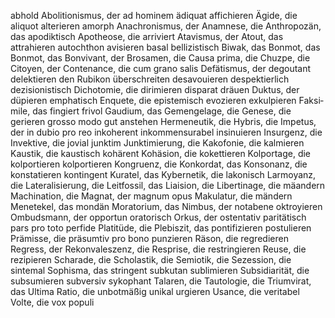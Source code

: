 abhold
Abolitionismus, der
ad hominem
ädiquat
affichieren
Ägide, die
aliquot
alterieren
amorph
Anachronismus, der
Anamnese, die
Anthropozän, das
apodiktisch
Apotheose, die
arriviert
Atavismus, der
Atout, das
attrahieren
autochthon
avisieren
basal
bellizistisch
Biwak, das
Bonmot, das
Bonmot, das
Bonvivant, der
Brosamen, die
Causa prima, die
Chuzpe, die
Citoyen, der
Contenance, die
cum grano salis
Defätismus, der
degoutant
delektieren
den Rubikon überschreiten
desavouieren
despektierlich
dezisionistisch
Dichotomie, die
dirimieren
disparat
dräuen
Duktus, der
düpieren
emphatisch
Enquete, die
epistemisch
evozieren
exkulpieren
Fak­si­mi­le, das
fingiert
frivol
Gaudium, das
Gemengelage, die
Genese, die
gerieren
grosso modo
gut anstehen
Hermeneutik, die
Hybris, die
Impetus, der
in dubio pro reo
inkoherent
inkommensurabel
insinuieren
Insurgenz, die
Invektive, die
jovial
junktim
Junktimierung, die
Kakofonie, die
kalmieren
Kaustik, die
kaustisch
kohärent
Kohäsion, die
kokettieren
Kolportage, die
kolportieren
kolportieren
Kongruenz, die
Konkordat, das
Konsonanz, die
konstatieren
kontingent
Kuratel, das
Kybernetik, die
lakonisch
Lar­mo­yanz, die
Lateralisierung, die
Leit­fos­sil, das
Liaision, die
Libertinage, die
mäandern
Machination, die
Magnat, der
magnum opus
Makulatur, die
mändern
Menetekel, das
mondän
Moratorium, das
Nimbus, der
notabene
oktroyieren
Ombudsmann, der
opportun
oratorisch
Orkus, der
ostentativ
paritätisch
pars pro toto
perfide
Platitüde, die
Plebiszit, das
pontifizieren
postulieren
Prämisse, die
präsumtiv
pro bono
punzieren
Räson, die
regredieren
Regress, der
Rekonvaleszenz, die
Resprise, die
restringieren
Reuse, die
rezipieren
Scharade, die
Scholastik, die
Semiotik, die
Sezession, die
sintemal
Sophisma, das
stringent
subkutan
sublimieren
Subsidiarität, die
subsumieren
subversiv
sykophant
Talaren, die
Tautologie, die
Triumvirat, das
Ultima Ratio, die
unbotmäßig
unikal
urgieren
Usance, die
veritabel
Volte, die
vox populi
